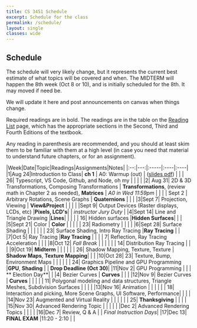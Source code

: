 ```yaml
---
title: CS 3451 Schedule
excerpt: Schedule for the class
permalink: /schedule/
layout: single
classes: wide
---
```


## Schedule

The schedule will very likely change, but it represents the current best estimate of what topics will be covered and when.  The MIDTERM will happen the 8th week (Oct 8 or 10), and is initially scheduled for the 8th.  It may moved if need be. 

We will update it here and post announcements on canvas when things change.

Required readings are in bold. The readings are in the table on the [Reading List](/readings/) page, which has the appropriate sections in the Second, Third and Fourth Editions of the textbook.

Any reading in parenthesis are recommended, and you should at least skim them to be familiar with them at a high level (in case you need that material to understand future chapters, or for an assignment).

|Week|Date|Topic|Readings|Assignments|Notes|
|:--:|---:|:-----|:----|:----|
|1|Aug 24|Introduction to Class| **ch 1** | A0: Warmup (out) | ([slides pdf](/assets/1-intro.pdf)) |
| | 26| Typescript, VS Code, Github, and Node, oh my | | | |
|2| Aug 31| 2D & 3D Transformations, Composing Transformations | **Transformations**, (review math in Chapter 2 as needed), **Matrices**  | *A0 in Wed 11:59pm* | |
| | Sept 2 | Arbitrary Rotations, Scene Graphs  | **Quaternions** |  |  |
|3|Sept 7| Projection, Viewing | **View&Project** | | |
| |Sept 9| Output Devices (Raster displays, LCDs, etc) |**Pixels, LCD's**| | _instructor Jury Duty_ |
|4|Sept 14| Line and Triangle Drawing  |**Lines**|  | |
| | 16| Hidden surfaces |**Hidden Surfaces**| | |
|5|Sept 21| Color | **Color** | | |
| | 23| Radiometry | | | |
|6|Sept 28| Surface Shading | | | |
| | 23| Surface Shading, Intro Ray Tracing |**Ray Tracing** | |
|7|Oct 5|  Ray Tracing |**Ray Tracing** | |
| |  7| Reflection, Ray Tracing Acceleration | | |
|8|Oct 12| _Fall Break_ | | | |
| | 14| Distribution Ray Tracing | | |
|9|Oct 19| **Midterm** | |  | |
| | 26| Shadow Mapping, Texture, Texture | **Shadow Maps**, **Texture Mapping**| | |
|10|Oct 28| 23| Texture, Bump, Environment Maps | | | |
| | 24| Graphics Pipeline and GPU Programming |**GPU**, **Shading** | | **Drop Deadline (Oct 30)**|
|11|Nov 2| GPU Programming | | | ** Election Day**|
| |4| Bezier Curves | **Curves** | | | 
|12|Nov 9| Bezier Curves | **Curves** | | |
| | 11| Polygonal modeling and data structures, Triangle Meshes, Subdivision Surfaces | | | |
|13|Nov 16| Animation | | | |
| | 18| Interaction and picking, More Scene Graphs, UI Software, Performance| | | |
|14|Nov 23| Augmented and Virtual Reality | | | |
| | 25| **Thanksgiving** | | | |
|15|Nov 30| Advanced Rendering Topic | | | |
| |Dec 2| Advanced Rendering Topics | | | |
|16|Dec 7| Review, Q & A | | _Final Instruction Days_|
|17|Dec 13| **FINAL EXAM** |11:20 - 2:10 | |